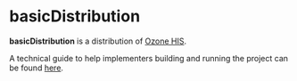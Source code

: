 # basicDistribution

**basicDistribution** is a distribution of [Ozone HIS](https://www.ozone-his.com).

A technical guide to help implementers building and running the project can be found [here](readme/impl-guide.md).



